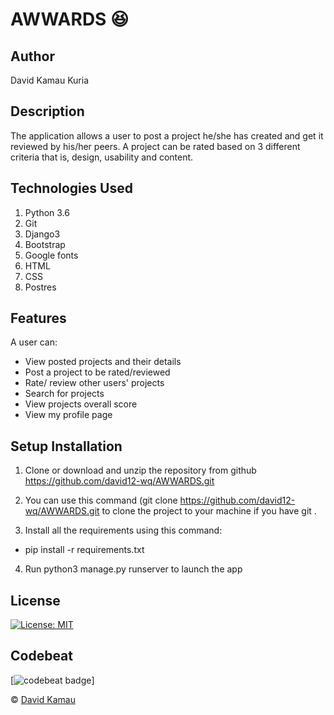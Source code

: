 # AWWARDS  :satisfied:


## Author

David Kamau Kuria

## Description
The application allows a user to post a project he/she has created and get it reviewed by his/her peers. A project can be rated based on 3 different criteria that is, design, usability and content.

## Technologies Used

1. Python 3.6
2. Git
3. Django3
4. Bootstrap
5. Google fonts
6. HTML
7. CSS
8. Postres


## Features

A user can:

- View posted projects and their details
- Post a project to be rated/reviewed
- Rate/ review other users' projects
- Search for projects 
- View projects overall score
- View my profile page


## Setup Installation

1. Clone or download and unzip the repository from github https://github.com/david12-wq/AWWARDS.git

2. You can use this command (git clone https://github.com/david12-wq/AWWARDS.git to clone the project to your machine if you have git .

3. Install all the requirements using this command:
- pip install -r requirements.txt
4. Run python3 manage.py runserver to launch the app

## License

[![License: MIT](https://img.shields.io/badge/License-MIT-yellow.svg)](https://github.com/david12-wq/AWWARDS/blob/master/LICENSE)

## Codebeat

[![codebeat badge](https://codebeat.co/badges/7bbb17b5-2cde-4108-aac0-eefcd439cf9f)]

© [David Kamau](https://github.com/david12-wq)